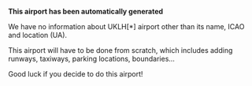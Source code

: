 **This airport has been automatically generated**

We have no information about UKLH[*] airport other than its name, ICAO and location (UA).

This airport will have to be done from scratch, which includes adding runways, taxiways, parking locations, boundaries...

Good luck if you decide to do this airport!